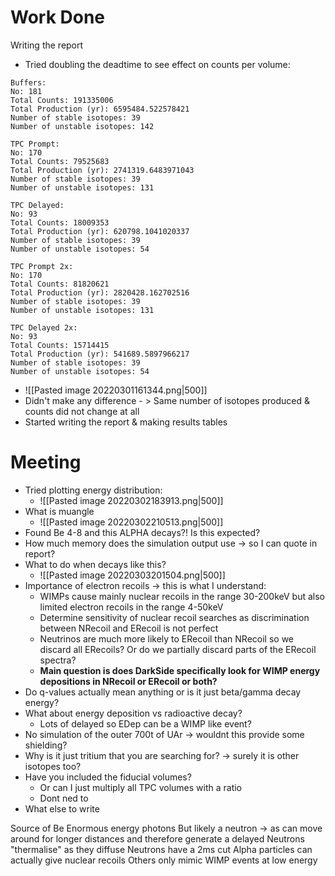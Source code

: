 # Work Done
Writing the report
- Tried doubling the deadtime to see effect on counts per volume:
```
Buffers:
No: 181
Total Counts: 191335006
Total Production (yr): 6595484.522578421
Number of stable isotopes: 39
Number of unstable isotopes: 142

TPC Prompt:
No: 170
Total Counts: 79525683
Total Production (yr): 2741319.6483971043
Number of stable isotopes: 39
Number of unstable isotopes: 131

TPC Delayed:
No: 93
Total Counts: 18009353
Total Production (yr): 620798.1041020337
Number of stable isotopes: 39
Number of unstable isotopes: 54

TPC Prompt 2x:
No: 170
Total Counts: 81820621
Total Production (yr): 2820428.162702516
Number of stable isotopes: 39
Number of unstable isotopes: 131

TPC Delayed 2x:
No: 93
Total Counts: 15714415
Total Production (yr): 541689.5897966217
Number of stable isotopes: 39
Number of unstable isotopes: 54
```
- ![[Pasted image 20220301161344.png|500]]
- Didn't make any difference - > Same number of isotopes produced & counts did not change at all
- Started writing the report & making results tables


# Meeting
- Tried plotting energy distribution:
	- ![[Pasted image 20220302183913.png|500]]
- What is muangle
	- ![[Pasted image 20220302210513.png|500]]
- Found Be 4-8 and this ALPHA decays?! Is this expected?
- How much memory does the simulation output use -> so I can quote in report?
- What to do when decays like this?
	- ![[Pasted image 20220303201504.png|500]]
- Importance of electron recoils -> this is what I understand:
	- WIMPs cause mainly nuclear recoils in the range 30-200keV but also limited electron recoils in the range 4-50keV
	- Determine sensitivity of nuclear recoil searches as discrimination between NRecoil and ERecoil is not perfect
	- Neutrinos are much more likely to ERecoil than NRecoil so we discard all ERecoils? Or do we partially discard parts of the ERecoil spectra?
	- **Main question is does DarkSide specifically look for WIMP energy depositions in NRecoil or ERecoil or both?**
- Do q-values actually mean anything or is it just beta/gamma decay energy?
- What about energy deposition vs radioactive decay?
	- Lots of delayed so EDep can be a WIMP like event?
- No simulation of the outer 700t of UAr -> wouldnt this provide some shielding?
- Why is it just tritium that you are searching for? -> surely it is other isotopes too?
- Have you included the fiducial volumes?
	- Or can I just multiply all TPC volumes with a ratio
	- Dont ned to
- What else to write


Source of Be
	Enormous energy photons
	But likely a neutron -> as can move around for longer distances and therefore generate a delayed
	Neutrons "thermalise" as they diffuse
	Neutrons have a 2ms cut
	Alpha particles can actually give nuclear recoils
	Others only mimic WIMP events at low energy